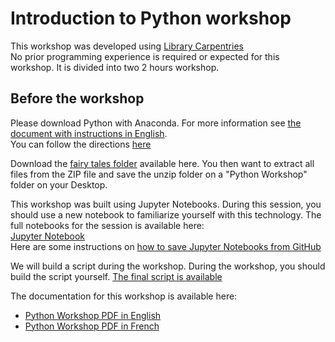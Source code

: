 # Introduction to Python workshop

This workshop was developed using [Library Carpentries](https://librarycarpentry.org/lc-python-intro/) <br>
No prior programming experience is required or expected for this workshop. It is divided into two 2 hours workshop.

## Before the workshop

Please download Python with Anaconda. For more information see [the document with instructions in English](https://github.com/Code4LibMontreal/IntroductionPython/blob/main/Downloading%20Anaconda.pdf).<br>
You can follow the directions [here](https://librarycarpentry.org/lc-python-intro/setup.html) <br>

Download the [fairy tales folder](https://github.com/Code4LibMontreal/IntroductionPython/tree/main/fairytales) available here. You then want to extract all files from the ZIP file and save the unzip folder on a "Python Workshop" folder on your Desktop.

This workshop was built using Jupyter Notebooks. During this session, you should use a new notebook to familiarize yourself with this technology.
The full notebooks for the session is available here: <br>
[Jupyter Notebook](https://github.com/)<br>
Here are some instructions on [how to save Jupyter Notebooks from GitHub](https://stackoverflow.com/questions/45622602/how-to-save-jupyter-notebooks-from-github)

We will build a script during the workshop. During the workshop, you should build the script yourself. [The final script is available](https://github.com/Code4LibMontreal/IntroductionPython/blob/main/Python_ReadFiles.ipynb)

The documentation for this workshop is available here:
* [Python Workshop PDF in English](https://github.com/Code4LibMontreal/IntroductionPython/blob/main/BiblioTECH_PythonWorkshop.pdf)
* [Python Workshop PDF in French](https://github.com/Code4LibMontreal/IntroductionPython/blob/main/BiblioTECH_AtelierPython.pdf)


